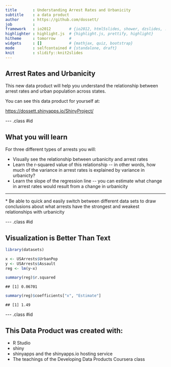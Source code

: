 ```yaml
---
title       : Understanding Arrest Rates and Urbanicity
subtitle    : a data product
author      : https://github.com/dossett/
job         : 
framework   : io2012        # {io2012, html5slides, shower, dzslides, ...}
highlighter : highlight.js  # {highlight.js, prettify, highlight}
hitheme     : tomorrow      # 
widgets     : []            # {mathjax, quiz, bootstrap}
mode        : selfcontained # {standalone, draft}
knit        : slidify::knit2slides
---
```


## Arrest Rates and Urbanicity

This new data product will help you understand the relationship between arrest rates and urban population across states.

You can see this data product for yourself at:

https://dossett.shinyapps.io/ShinyProject/

--- .class #id 

## What you will learn

For three different types of arrests you will:

* Visually see the relationship between urbanicity and arrest rates
* Learn the r-squared value of this relationship -- in other words, how much of the variance in arrest rates is explained by variance in urbanicty?
* Learn the slope of the regression line -- you can estimate what change in arrest rates would result from a change in urbanicity
<hr>
* Be able to quick and easily switch between different data sets to draw conclusions about what arrests have the strongest and weakest relationships with urbanicity

--- .class #id 

## Visualization is Better Than Text

```r
library(datasets)

x <- USArrests$UrbanPop
y <- USArrests$Assault
reg <- lm(y~x)

summary(reg)$r.squared
```

```
## [1] 0.06701
```

```r
summary(reg)$coefficients["x", "Estimate"]
```

```
## [1] 1.49
```

--- .class #id 

## This Data Product was created with:

* R Studio
* shiny
* shinyapps and the shinyapps.io hosting service
* The teachings of the Developing Data Products Coursera class
